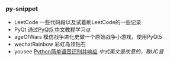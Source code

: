 ### py-snippet


- LeetCode 一些代码段以及试着刷LeetCode的一些记录
- PyQt 通过[PyQt5 中文教程](https://legacy.gitbook.com/book/maicss/pyqt5/details)学习qt
- ageOfWars 模仿战争进化史做一个原始战争小游戏，使用PyQt5
- wechatRainbow 彩虹岛领钻石
- yousee [Python简单语音识别并响应](https://github.com/onionc/py-snippet/wiki/Python%E7%AE%80%E5%8D%95%E8%AF%AD%E9%9F%B3%E8%AF%86%E5%88%AB%E5%B9%B6%E5%93%8D%E5%BA%94) *中式英文是故意的，取UC音*
